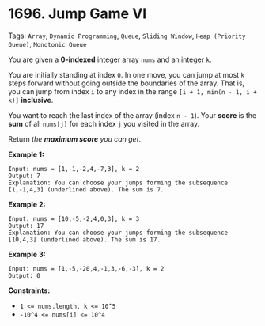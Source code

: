 # 1696. Jump Game VI

Tags: `Array`, `Dynamic Programming`, `Queue`, `Sliding Window`, `Heap (Priority Queue)`, `Monotonic Queue`

You are given a **0-indexed** integer array `nums` and an integer `k`.

You are initially standing at index `0`. In one move, you can jump at most `k` steps forward without going outside the boundaries of the array. That is, you can jump from index `i` to any index in the range `[i + 1, min(n - 1, i + k)]` **inclusive**.

You want to reach the last index of the array (index `n - 1`). Your **score** is the **sum** of all `nums[j]` for each index `j` you visited in the array.

Return _the **maximum score** you can get_.

**Example 1:**

```
Input: nums = [1,-1,-2,4,-7,3], k = 2
Output: 7
Explanation: You can choose your jumps forming the subsequence [1,-1,4,3] (underlined above). The sum is 7.
```

**Example 2:**

```
Input: nums = [10,-5,-2,4,0,3], k = 3
Output: 17
Explanation: You can choose your jumps forming the subsequence [10,4,3] (underlined above). The sum is 17.
```

**Example 3:**

```
Input: nums = [1,-5,-20,4,-1,3,-6,-3], k = 2
Output: 0
```

**Constraints:**

*   `1 <= nums.length, k <= 10^5`
*   `-10^4 <= nums[i] <= 10^4`